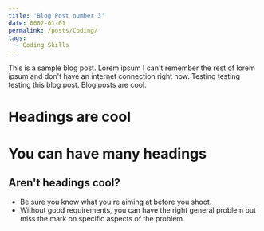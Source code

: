 ```yaml
---
title: 'Blog Post number 3'
date: 0002-01-01
permalink: /posts/Coding/
tags:
  - Coding Skills
---
```


This is a sample blog post. Lorem ipsum I can't remember the rest of lorem ipsum and don't have an internet connection right now. Testing testing testing this blog post. Blog posts are cool. 

Headings are cool
======

You can have many headings
======

Aren't headings cool?
------

[](https://github.com/Herzspiegel/Herzspiegel.github.io/blob/master/images/00020101-1.png)

- Be sure you know what you're aiming at before you shoot.
- Without good requirements, you can have the right general problem but miss the mark on specific aspects of the problem.
